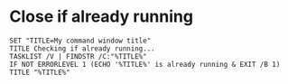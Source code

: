 # Close if already running
```batch
SET "TITLE=My command window title"
TITLE Checking if already running...
TASKLIST /V | FINDSTR /C:"%TITLE%"
IF NOT ERRORLEVEL 1 (ECHO '%TITLE%' is already running & EXIT /B 1)
TITLE "%TITLE%"
```